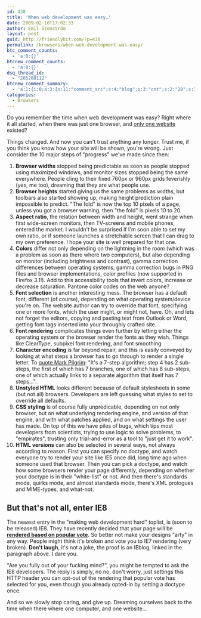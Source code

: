 ```yaml
---
id: 438
title: 'When web development was easy…'
date: 2009-02-16T17:02:33
author: Emil Stenström
layout: post
guid: http://friendlybit.com/?p=438
permalink: /browsers/when-web-development-was-easy/
btc_comment_counts:
  - 'a:0:{}'
btcnew_comment_counts:
  - 'a:0:{}'
dsq_thread_id:
  - "205288112"
btcnew_comment_summary:
  - 'a:1:{i:0;a:3:{s:11:"comment_src";s:4:"blog";s:3:"cnt";s:2:"20";s:7:"enabled";s:1:"0";}}'
categories:
  - Browsers
---
```

Do you remember the time when web development was easy? Right where it all started, when there was just one browser, and [only one website](http://www.w3.org/People/Berners-Lee/FAQ.html#Examples) existed?

Things changed. And now you can't trust anything any longer. Trust me, if you think you know how your site will be shown, you're wrong. Just consider the 10 major steps of "progress" we've made since then:

  1. **Browser widths** stopped being predictable as soon as people stopped using maximized windows, and monitor sizes stopped being the same everywhere. People cling to their fixed 760px or 960px grids feverishly (yes, me too), dreaming that they are what people use.
  2. **Browser heights** started giving us the same problems as widths, but toolbars also started showing up, making height prediction plain impossible to predict. "The fold" is now the top 10 pixels of a page, unless you got a browser warning, then "the fold" is pixels 10 to 20.
  3. **Aspect ratio**, the relation between width and height, went strange when first wide-screen monitors, then TV-screens and mobile phones, entered the market. I wouldn't be surprised if I'm soon able to set my own ratio, or if someone launches a stretchable screen that I can drag to my own preference. I hope your site is well prepared for that one.
  4. **Colors** differ not only depending on the lightning in the room (which was a problem as soon as there where two computers), but also depending on monitor (including brightness and contrast), gamma correction differences between operating systems, gamma correction bugs in PNG files and browser implementations, color profiles (now supported in Firefox 3.1!). Add to this accessibility tools that invert colors, increase or decrease saturation. Pantone color codes on the web anyone?
  5. **Font selection** is another interesting mess. The browser has a default font, different (of course), depending on what operating system/device you're on. The website author can try to override that font, specifying one or more fonts, which the user might, or might not, have. Oh, and lets not forget the editors, copying and pasting text from Outlook or Word, getting font tags inserted into your throughly crafted site.
  6. **Font rendering** complicates things even further by letting either the operating system or the browser render the fonts as they wish. Things like ClearType, subpixel font rendering, and font smoothing.
  7. **Character encoding** is far beyond repair, and this is easily conveyed by looking at what steps a browser has to go through to render a single letter. To [quote Mark Pilgrim](http://blog.whatwg.org/the-road-to-html-5-character-encoding): "It's a 7-step algorithm; step 4 has 2 sub-steps, the first of which has 7 branches, one of which has 8 sub-steps, one of which actually links to a separate algorithm that itself has 7 steps…".
  8. **Unstyled HTML** looks different because of default stylesheets in some (but not all) browsers. Developers are left guessing what styles to set to override all defaults.
  9. **CSS styling** is of course fully unpredicable, depending on not only browser, but on what underlying rendering engine, and version of that engine, and with what patches applied, and on what settings the user has made. On top of this we have piles of bugs, which tips most developers from scientists, trying to use logic to solve problems, to "empirates", trusting only trial-and-error as a tool to "just get it to work".
 10. **HTML versions** can also be selected in several ways, not always according to reason. First you can specify no doctype, and watch everyone try to render your site like IE5 once did, long time ago when someone used that browser. Then you can pick a doctype, and watch how some browsers render your page differently, depending on whether your doctype is in their "white-list" or not. And then there's standards mode, quirks mode, and almost standards mode, there's XML prologues and MIME-types, and what-not.

## But that's not all, enter IE8

The newest entry in the "making web development hard" toplist, is (soon to be released) IE8. They have recently decided that your page will be [**rendered based on popular vote**](http://www.isolani.co.uk/blog/standards/Ie8BlacklistForcingStandardsRenderingOptIn). So better not make your designs "arty" in any way. People might think it's broken and vote you to IE7 rendering (very broken). **Don't laugh**, it's not a joke, the proof is on IEblog, linked in the paragraph above. I dare you.

"Are you fully out of your fucking mind?", you might be tempted to ask the IE8 developers. The reply is simply, no no, don't worry, just settings this HTTP header you can opt-out of the rendering that popular vote has selected for you, even though you already opted-in by setting a doctype once.

And so we slowly stop caring, and give up. Dreaming ourselves back to the time when there where one computer, and one website…
